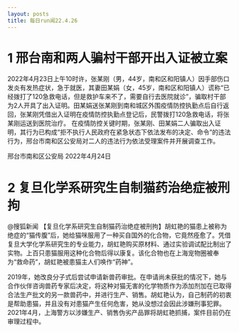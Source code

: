 ```yaml
---
layout: posts
title: 每日run闻22.4.26
---
```

# 1 邢台南和两人骗村干部开出入证被立案
2022年4月23日上午10时许，张某刚（男，44岁，南和区和阳镇人）因手部伤口发炎有发热症状，急于就医，其妻田某娟（女，45岁，南和区和阳镇人）谎称“已经拨打了120急救电话，但是救护车来不了，需要自行去医院就诊”，骗取村干部为2人开具了出入证明。田某娟送张某刚到南和城区外围疫情防控执勤点后自行返回，张某刚凭借出入证明在疫情防控执勤点登记后，民警拨打120急救电话，将张某刚运送到医院治疗。
在疫情防控关键时期，张某刚、田某娟二人骗取出入证明，其行为已构成“拒不执行人民政府在紧急状态下依法发布的决定、命令”的违法行为，邢台市南和区公安局对二人的违法行为依法受理案件并开展调查工作。

邢台市南和区公安局
2022年4月24日

# 2 复旦化学系研究生自制猫药治绝症被刑拘
@搜狐新闻
【复旦化学系研究生自制猫药治绝症被刑拘】胡虹艳的猫患上被称为绝症的“猫传腹”后，她给猫咪服用了一种买自国外的化合物，它竟然痊愈了。凭借复旦大学化学系研究生的专业能力，胡虹艳购买原材料、通过实验调试配比制出了实物。上百只患猫服用这种化合物后得以康复。该化合物也在上海宠物圈被奉为“救命药”，胡虹艳被患猫主人们唤作“药神”。

2019年，她改良分子式后尝试申请新兽药审批。在申请尚未获批的情况下，她与合作伙伴咨询兽药专家后决定，将这种对猫无害的化学物质作为添加剂加在已取得合法生产批文的另一款兽药中，并进行生产、销售。胡虹艳认为，自己制药的初衷是帮助患猫，并且没有对患猫产生任何危害，她从没想过会因此涉嫌刑事犯罪。2021年4月，上海警方以涉嫌生产、销售伪劣产品罪将胡虹艳抓捕，案件目前仍在审理过程中。
